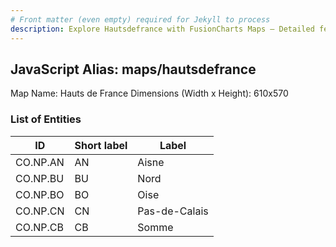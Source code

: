 ```yaml
---
# Front matter (even empty) required for Jekyll to process
description: Explore Hautsdefrance with FusionCharts Maps – Detailed features for seamless integration. Try now & enhance your data visualization today! 
---
```


## JavaScript Alias: maps/hautsdefrance

Map Name: Hauts de France
Dimensions (Width x Height): 610x570





### List of Entities

ID | Short label | Label
---|---|---|
CO.NP.AN|AN|Aisne
CO.NP.BU|BU|Nord
CO.NP.BO|BO|Oise
CO.NP.CN|CN|Pas-de-Calais
CO.NP.CB|CB|Somme